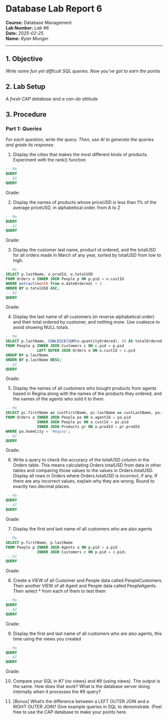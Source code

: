 # Database Lab Report 6

**Course:** Database Management\
**Lab Number:** *Lab #6*\
**Date:** *2025-02-25*\
**Name:** *Ryan Munger*

---

## 1. Objective

*Write some fun yet difficult SQL queries. Now you’ve got to earn the points*

## 2. Lab Setup

*A fresh CAP database and a can-do attitude*

## 3. Procedure

### Part 1: *Queries*

*For each question, write the query. Then, use AI to generate the queries and grade its response.*

1. Display the cities that makes the most different kinds of products. Experiment with the rank() function
```sql
-- Me
QUERY
-- AI
QUERY
```
Grade: 

2. Display the names of products whose priceUSD is less than 1% of the average priceUSD, in alphabetical order. from A to Z
```sql
-- Me
QUERY
-- AI
QUERY
```
Grade: 

3. Display the customer last name, product id ordered, and the totalUSD for all orders made in March of any year, sorted by totalUSD from low to high.
```sql
-- Me
SELECT p.lastName, o.prodId, o.totalUSD
FROM Orders o INNER JOIN People p ON p.pid = o.custId
WHERE extract(month from o.dateOrdered) = 3 
ORDER BY o.totalUSD ASC;
-- AI
QUERY
```
Grade: 

4. Display the last name of all customers (in reverse alphabetical order) and their total ordered by customer, and nothing more. Use coalesce to avoid showing NULL totals.
```sql
-- Me
SELECT p.lastName, COALESCE(SUM(o.quantityOrdered), 0) AS totalOrdered
FROM People p INNER JOIN Customers c ON c.pid = p.pid
              LEFT OUTER JOIN Orders o ON o.custId = c.pid 
GROUP BY p.lastName
ORDER BY p.lastName DESC;
-- AI
QUERY
```
Grade: 

5. Display the names of all customers who bought products from agents based in Regina along with the names of the products they ordered, and the names of the agents who sold it to them.
```sql
-- Me
SELECT pc.firstName as custFirstName, pc.lastName as custLastName, pa.firstName as agentFirstName, pa.lastName as agentLastName, pr.name as productName
FROM Orders o INNER JOIN People pa ON o.agentId = pa.pid
              INNER JOIN People pc ON o.custId = pc.pid
              INNER JOIN Products pr ON o.prodId = pr.prodId
WHERE pa.homeCity = 'Regina';
-- AI
QUERY
```
Grade: 

6. Write a query to check the accuracy of the totalUSD column in the Orders table. This means calculating Orders.totalUSD from data in other tables and comparing those values to the values in Orders.totalUSD. Display all rows in Orders where Orders.totalUSD is incorrect, if any. If there are any incorrect values, explain why they are wrong. Round to exactly two decimal places.
```sql
-- Me
QUERY
-- AI
QUERY
```
Grade: 

7. Display the first and last name of all customers who are also agents
```sql
-- Me
SELECT p.firstName, p.lastName
FROM People p INNER JOIN Agents a ON p.pid = a.pid
              INNER JOIN Customers c ON p.pid = c.pid;
-- AI
QUERY
```
Grade: 

8. Create a VIEW of all Customer and People data called PeopleCustomers. Then another VIEW of all Agent and People data called PeopleAgents. Then select * from each of them to test them
```sql
-- Me
QUERY
-- AI
QUERY
```
Grade: 

9. Display the first and last name of all customers who are also agents, this time using the views you created
```sql
-- Me
QUERY
-- AI
QUERY
```
Grade: 

10. Compare your SQL in #7 (no views) and #9 (using views). The output is the same. How does that work? What is the database server doing internally when it processes the #9 query?

11. [Bonus] What’s the difference between a LEFT OUTER JOIN and a RIGHT OUTER JOIN? Give example queries in SQL to demonstrate. (Feel free to use the CAP database to make your points here.